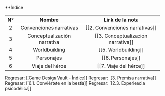 
**Índice

| N°  |           Nombre            |          Link de la nota           |
| :-: | :-------------------------: | :--------------------------------: |
|  2  |   Convenciones narrativas   |   [[2. Convenciones narrativas]]   |
|  3  | Conceptualización narrativa | [[3. Conceptualización narrativa]] |
|  4  |        Worldbuilding        |        [[5. Worldbuilding]]        |
|  5  |         Personajes          |         [[6. Personajes]]          |
|  6  |       Viaje del héroe       |       [[7. Viaje del héroe]]       |


Regresar: [[Game Design Vault - Índice]]
Regresar: [[3. Premisa narrativa]]
Regresar: [[6.1. Conviértete en la bestia]]
Regresar: [[2.3. Experiencia psicodélica]]